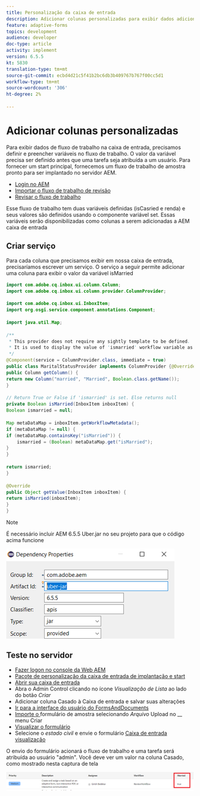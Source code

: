 ```yaml
---
title: Personalização da caixa de entrada
description: Adicionar colunas personalizadas para exibir dados adicionais do fluxo de trabalho
feature: adaptive-forms
topics: development
audience: developer
doc-type: article
activity: implement
version: 6.5.5
kt: 5830
translation-type: tm+mt
source-git-commit: ecbd4d21c5f41b2bc6db3b409767b767f00cc5d1
workflow-type: tm+mt
source-wordcount: '306'
ht-degree: 2%

---
```



# Adicionar colunas personalizadas

Para exibir dados de fluxo de trabalho na caixa de entrada, precisamos definir e preencher variáveis no fluxo de trabalho. O valor da variável precisa ser definido antes que uma tarefa seja atribuída a um usuário. Para fornecer um start principal, fornecemos um fluxo de trabalho de amostra pronto para ser implantado no servidor AEM.

* [Login no AEM](http://localhost:4502/crx/de/index.jsp)
* [Importar o fluxo de trabalho de revisão](assets/review-workflow.zip)
* [Revisar o fluxo de trabalho](http://localhost:4502/editor.html/conf/global/settings/workflow/models/reviewworkflow.html)

Esse fluxo de trabalho tem duas variáveis definidas (isCasried e renda) e seus valores são definidos usando o componente variável set. Essas variáveis serão disponibilizadas como colunas a serem adicionadas a AEM caixa de entrada

## Criar serviço

Para cada coluna que precisamos exibir em nossa caixa de entrada, precisaríamos escrever um serviço. O serviço a seguir permite adicionar uma coluna para exibir o valor da variável isMarried

```java
import com.adobe.cq.inbox.ui.column.Column;
import com.adobe.cq.inbox.ui.column.provider.ColumnProvider;

import com.adobe.cq.inbox.ui.InboxItem;
import org.osgi.service.component.annotations.Component;

import java.util.Map;

/**
 * This provider does not require any sightly template to be defined.
 * It is used to display the value of 'ismarried' workflow variable as a column in inbox
 */
@Component(service = ColumnProvider.class, immediate = true)
public class MaritalStatusProvider implements ColumnProvider {@Override
public Column getColumn() {
return new Column("married", "Married", Boolean.class.getName());
}

// Return True or False if 'ismarried' is set. Else returns null
private Boolean isMarried(InboxItem inboxItem) {
Boolean ismarried = null;

Map metaDataMap = inboxItem.getWorkflowMetadata();
if (metaDataMap != null) {
if (metaDataMap.containsKey("isMarried")) {
    ismarried = (Boolean) metaDataMap.get("isMarried");
}
}

return ismarried;
}

@Override
public Object getValue(InboxItem inboxItem) {
return isMarried(inboxItem);
}
}
```

>[!NOTE]
>
>É necessário incluir AEM 6.5.5 Uber.jar no seu projeto para que o código acima funcione

![uber-jar](assets/uber-jar.PNG)

## Teste no servidor

* [Fazer logon no console da Web AEM](http://localhost:4502/system/console/bundles)
* [Pacote de personalização da caixa de entrada de implantação e start](assets/inboxcustomization.inboxcustomization.core-1.0-SNAPSHOT.jar)
* [Abrir sua caixa de entrada](http://localhost:4502/aem/inbox)
* Abra o Admin Control clicando no ícone _Visualização de Lista_ ao lado do botão _Criar_
* Adicionar coluna Casado à Caixa de entrada e salvar suas alterações
* [Ir para a interface do usuário do FormsAndDocuments](http://localhost:4502/aem/forms.html/content/dam/formsanddocuments)
* [Importe o ](assets/snap-form.zip) formulário de amostra selecionando  _Arquivo_ Upload no  __ menu Criar
* [Visualizar o formulário](http://localhost:4502/content/dam/formsanddocuments/snapform/jcr:content?wcmmode=disabled)
* Selecione o _estado civil_ e envie o formulário
   [Caixa de entrada visualização](http://localhost:4502/aem/inbox)

O envio do formulário acionará o fluxo de trabalho e uma tarefa será atribuída ao usuário &quot;admin&quot;. Você deve ver um valor na coluna Casado, como mostrado nesta captura de tela

![coluna casada](assets/married-column.PNG)
